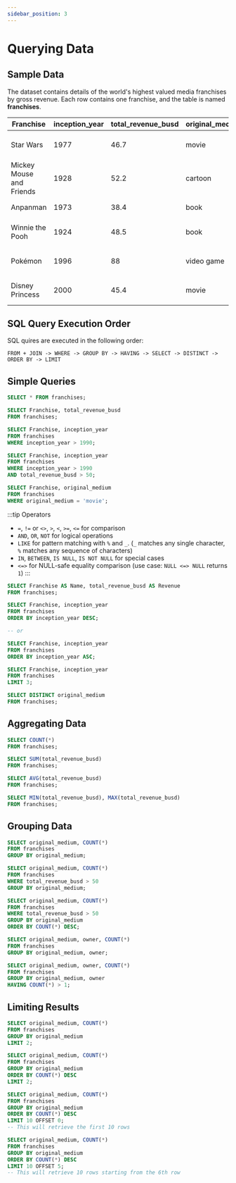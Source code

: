 ```yaml
---
sidebar_position: 3
---
```


# Querying Data

## Sample Data

The dataset contains details of the world's highest valued media franchises by gross revenue. Each row contains one franchise, and the table is named **franchises**.

| Franchise       | inception_year | total_revenue_busd | original_medium | owner                  | n_movies |
|-----------------|----------------|--------------------|-----------------|------------------------|----------|
| Star Wars       | 1977           | 46.7               | movie           | The Walt Disney Company| 12       |
| Mickey Mouse and Friends | 1928  | 52.2               | cartoon         | The Walt Disney Company| -        |
| Anpanman        | 1973           | 38.4               | book            | Froebel-kan            | 33       |
| Winnie the Pooh  | 1924           | 48.5               | book            | The Walt Disney Company| 6        |
| Pokémon         | 1996           | 88                 | video game      | The Pokémon Company    | 24       |
| Disney Princess | 2000           | 45.4               | movie           | The Walt Disney Company| -        |

## SQL Query Execution Order

SQL quires are executed in the following order:

```plaintext
FROM + JOIN -> WHERE -> GROUP BY -> HAVING -> SELECT -> DISTINCT -> ORDER BY -> LIMIT
```

## Simple Queries

```sql title="Selecting all columns"
SELECT * FROM franchises;
```

```sql title="Selecting specific columns"
SELECT Franchise, total_revenue_busd
FROM franchises;
```

```sql title="Selecting with a condition"
SELECT Franchise, inception_year
FROM franchises
WHERE inception_year > 1990;
```

```sql title="Selecting with multiple conditions"
SELECT Franchise, inception_year
FROM franchises
WHERE inception_year > 1990
AND total_revenue_busd > 50;
```

```sql title="Selecting with a condition on a text column"
SELECT Franchise, original_medium
FROM franchises
WHERE original_medium = 'movie';
```

:::tip Operators
- `=`, `!=` or `<>`, `>`, `<`, `>=`, `<=` for comparison
- `AND`, `OR`, `NOT` for logical operations
- `LIKE` for pattern matching with `%` and `_`. (`_` matches any single character, `%` matches any sequence of characters)
- `IN`, `BETWEEN`, `IS NULL`, `IS NOT NULL` for special cases
- `<=>` for NULL-safe equality comparison (use case: `NULL <=> NULL` returns `1`)
:::

```sql title="Overriding the default column name"
SELECT Franchise AS Name, total_revenue_busd AS Revenue
FROM franchises;
```

```sql title="Arranging the output"
SELECT Franchise, inception_year
FROM franchises
ORDER BY inception_year DESC;

-- or

SELECT Franchise, inception_year
FROM franchises
ORDER BY inception_year ASC;
```

```sql title="Limiting the number of rows"
SELECT Franchise, inception_year
FROM franchises
LIMIT 3;
```

```sql title="Get unique values"
SELECT DISTINCT original_medium
FROM franchises;
```

## Aggregating Data

```sql title="Get the number of rows"
SELECT COUNT(*)
FROM franchises;
```

```sql title="Get the sum of a column"
SELECT SUM(total_revenue_busd)
FROM franchises;
```

```sql title="Get the average of a column"
SELECT AVG(total_revenue_busd)
FROM franchises;
```

```sql title="Get the minimum and maximum values"
SELECT MIN(total_revenue_busd), MAX(total_revenue_busd)
FROM franchises;
```

## Grouping Data

```sql title="Grouping by a column"
SELECT original_medium, COUNT(*)
FROM franchises
GROUP BY original_medium;
```

```sql title="Grouping by a column with a condition"
SELECT original_medium, COUNT(*)
FROM franchises
WHERE total_revenue_busd > 50
GROUP BY original_medium;
```

```sql title="Grouping by a column with a condition and ordering"
SELECT original_medium, COUNT(*)
FROM franchises
WHERE total_revenue_busd > 50
GROUP BY original_medium
ORDER BY COUNT(*) DESC;
```

```sql title="Grouping by multiple columns"
SELECT original_medium, owner, COUNT(*)
FROM franchises
GROUP BY original_medium, owner;
```

```sql title="Get the rows where values in a group meet a condition"
SELECT original_medium, owner, COUNT(*)
FROM franchises
GROUP BY original_medium, owner
HAVING COUNT(*) > 1;
```

## Limiting Results

```sql title="Limiting the number of groups"
SELECT original_medium, COUNT(*)
FROM franchises
GROUP BY original_medium
LIMIT 2;
```

```sql title="Limiting the number of groups and ordering"
SELECT original_medium, COUNT(*)
FROM franchises
GROUP BY original_medium
ORDER BY COUNT(*) DESC
LIMIT 2;
```
    
```sql title="Limiting the number of groups and skipping the first N rows"
SELECT original_medium, COUNT(*)
FROM franchises
GROUP BY original_medium
ORDER BY COUNT(*) DESC
LIMIT 10 OFFSET 0;
-- This will retrieve the first 10 rows
```

```sql title="Limiting the number of groups and skipping the first N rows"
SELECT original_medium, COUNT(*)
FROM franchises
GROUP BY original_medium
ORDER BY COUNT(*) DESC
LIMIT 10 OFFSET 5;
-- This will retrieve 10 rows starting from the 6th row
```
